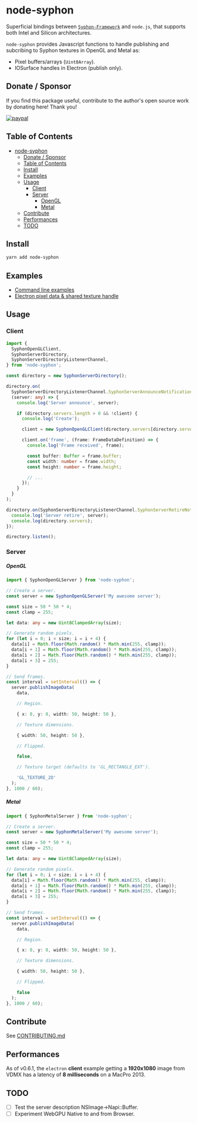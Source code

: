 # node-syphon

Superficial bindings between [`Syphon-Framework`](https://github.com/Syphon/Syphon-Framework) and `node.js`, that supports both Intel and Silicon architectures.

`node-syphon` provides Javascript functions to handle publishing and subcribing to Syphon textures in OpenGL and Metal as:

- Pixel buffers/arrays (`Uint8Array`).
- IOSurface handles in Electron (publish only).

## Donate / Sponsor

If you find this package useful, contribute to the author's open source work by donating here! Thank you!

[![paypal](https://img.shields.io/badge/contribute-Paypal-2ea44f)](https://www.paypal.com/donate/?hosted_button_id=C2ABZ3KBUXF92)

## Table of Contents

- [node-syphon](#node-syphon)
  - [Donate / Sponsor](#donate--sponsor)
  - [Table of Contents](#table-of-contents)
  - [Install](#install)
  - [Examples](#examples)
  - [Usage](#usage)
    - [Client](#client)
    - [Server](#server)
        - [OpenGL](#opengl)
        - [Metal](#metal)
  - [Contribute](#contribute)
  - [Performances](#performances)
  - [TODO](#todo)

## Install

```sh
yarn add node-syphon
```

## Examples

- [Command line examples](https://github.com/benoitlahoz/node-syphon-cli-examples)
- [Electron pixel data & shared texture handle](https://github.com/benoitlahoz/node-syphon-electron-example)

## Usage

### Client

```typescript
import {
  SyphonOpenGLClient,
  SyphonServerDirectory,
  SyphonServerDirectoryListenerChannel,
} from 'node-syphon';

const directory = new SyphonServerDirectory();

directory.on(
  SyphonServerDirectoryListenerChannel.SyphonServerAnnounceNotification,
  (server: any) => {
    console.log('Server announce', server);

    if (directory.servers.length > 0 && !client) {
      console.log('Create');

      client = new SyphonOpenGLClient(directory.servers[directory.servers.length - 1]);

      client.on('frame', (frame: FrameDataDefinition) => {
        console.log('Frame received', frame);

        const buffer: Buffer = frame.buffer;
        const width: number = frame.width;
        const height: number = frame.height;

        // ...
      });
    }
  }
);

directory.on(SyphonServerDirectoryListenerChannel.SyphonServerRetireNotification, (server: any) => {
  console.log('Server retire', server);
  console.log(directory.servers);
});

directory.listen();
```

### Server

##### OpenGL

```typescript
import { SyphonOpenGLServer } from 'node-syphon';

// Create a server.
const server = new SyphonOpenGLServer('My awesome server');

const size = 50 * 50 * 4;
const clamp = 255;

let data: any = new Uint8ClampedArray(size);

// Generate random pixels.
for (let i = 0; i < size; i = i + 4) {
  data[i] = Math.floor(Math.random() * Math.min(255, clamp));
  data[i + 1] = Math.floor(Math.random() * Math.min(255, clamp));
  data[i + 2] = Math.floor(Math.random() * Math.min(255, clamp));
  data[i + 3] = 255;
}

// Send frames.
const interval = setInterval(() => {
  server.publishImageData(
    data,

    // Region.

    { x: 0, y: 0, width: 50, height: 50 },

    // Texture dimensions.

    { width: 50, height: 50 },

    // Flipped.

    false,

    // Texture target (defaults to 'GL_RECTANGLE_EXT').

    'GL_TEXTURE_2D'
  );
}, 1000 / 60);
```

##### Metal

```typescript
import { SyphonMetalServer } from 'node-syphon';

// Create a server.
const server = new SyphonMetalServer('My awesome server');

const size = 50 * 50 * 4;
const clamp = 255;

let data: any = new Uint8ClampedArray(size);

// Generate random pixels.
for (let i = 0; i < size; i = i + 4) {
  data[i] = Math.floor(Math.random() * Math.min(255, clamp));
  data[i + 1] = Math.floor(Math.random() * Math.min(255, clamp));
  data[i + 2] = Math.floor(Math.random() * Math.min(255, clamp));
  data[i + 3] = 255;
}

// Send frames.
const interval = setInterval(() => {
  server.publishImageData(
    data,

    // Region.

    { x: 0, y: 0, width: 50, height: 50 },

    // Texture dimensions.

    { width: 50, height: 50 },

    // Flipped.

    false
  );
}, 1000 / 60);
```

## Contribute

See [CONTRIBUTING.md](./CONTRIBUTING.md)

## Performances

As of v0.6.1, the `electron` **client** example getting a **1920x1080** image from VDMX has a latency of **8 milliseconds** on a MacPro 2013.

## TODO

- [ ] Test the server description NSImage->Napi::Buffer.
- [ ] Experiment WebGPU Native to and from Browser.
